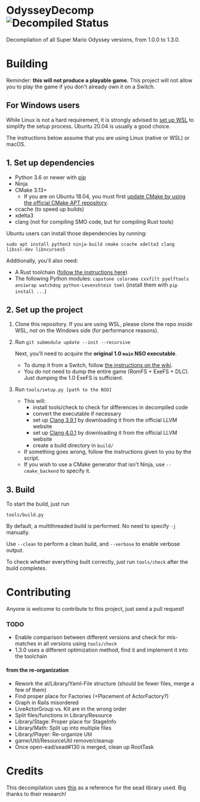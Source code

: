 # OdysseyDecomp ![Decompiled Status](https://img.shields.io/badge/dynamic/json?url=https://monsterdruide.one/OdysseyDecomp/progress.json&query=$.matching&suffix=%&label=decompiled&color=blue)
Decompilation of all Super Mario Odyssey versions, from 1.0.0 to 1.3.0.

# Building

Reminder: **this will not produce a playable game.** This project will not allow you to play the game if you don't already own it on a Switch.

## For Windows users

While Linux is not a hard requirement, it is strongly advised to [set up WSL](https://docs.microsoft.com/en-us/windows/wsl/install-win10) to simplify the setup process. Ubuntu 20.04 is usually a good choice.

The instructions below assume that you are using Linux (native or WSL) or macOS.

## 1. Set up dependencies

* Python 3.6 or newer with [pip](https://pip.pypa.io/en/stable/installation/)
* Ninja
* CMake 3.13+
    * If you are on Ubuntu 18.04, you must first [update CMake by using the official CMake APT repository](https://apt.kitware.com/).
* ccache (to speed up builds)
* xdelta3
* clang (not for compiling SMO code, but for compiling Rust tools)

Ubuntu users can install those dependencies by running:

```shell
sudo apt install python3 ninja-build cmake ccache xdelta3 clang libssl-dev libncurses5
```

Additionally, you'll also need:

* A Rust toolchain ([follow the instructions here](https://www.rust-lang.org/tools/install))
* The following Python modules: `capstone colorama cxxfilt pyelftools ansiwrap watchdog python-Levenshtein toml` (install them with `pip install ...`)

## 2. Set up the project

1. Clone this repository. If you are using WSL, please clone the repo *inside* WSL, *not* on the Windows side (for performance reasons).

2. Run `git submodule update --init --recursive`

    Next, you'll need to acquire the **original 1.0 `main` NSO executable**.

    * To dump it from a Switch, follow [the instructions on the wiki](https://zeldamods.org/wiki/Help:Dumping_games#Dumping_binaries_.28executable_files.29).
    * You do not need to dump the entire game (RomFS + ExeFS + DLC). Just dumping the 1.0 ExeFS is sufficient.

3. Run `tools/setup.py [path to the NSO]`
    * This will:
        * install tools/check to check for differences in decompiled code
        * convert the executable if necessary
        * set up [Clang 3.9.1](https://releases.llvm.org/download.html#3.9.1) by downloading it from the official LLVM website
        * set up [Clang 4.0.1](https://releases.llvm.org/download.html#4.0.1) by downloading it from the official LLVM website
        * create a build directory in `build/`
    * If something goes wrong, follow the instructions given to you by the script.
    * If you wish to use a CMake generator that isn't Ninja, use `--cmake_backend` to specify it.

## 3. Build

To start the build, just run

```shell
tools/build.py
```

By default, a multithreaded build is performed. No need to specify `-j` manually.

Use `--clean` to perform a clean build, and `--verbose` to enable verbose output.

To check whether everything built correctly, just run `tools/check` after the build completes.

# Contributing
Anyone is welcome to contribute to this project, just send a pull request!

### TODO
- Enable comparison between different versions and check for mis-matches in all versions using `tools/check`
- 1.3.0 uses a different optimization method, find it and implement it into the toolchain

#### from the re-organization
- Rework the al/Library/Yaml-File structure (should be fewer files, merge a few of them)
- Find proper place for Factories (+Placement of ActorFactory?)
- Graph in Rails misordered
- LiveActorGroup vs. Kit are in the wrong order
- Split files/functions in Library/Resource
- Library/Stage: Proper place for StageInfo
- Library/Math: Split up into multiple files
- Library/Player: Re-organize Util
- game/Util/ResourceUtil remove/cleanup
- Once open-ead/sead#130 is merged, clean up RootTask

# Credits
This decompilation uses [this](https://github.com/open-ead/sead) as a reference for the sead library used. Big thanks to their research!
